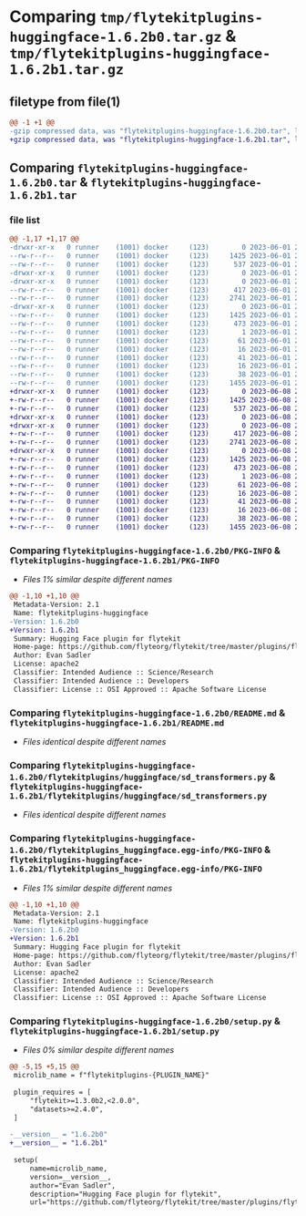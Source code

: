 # Comparing `tmp/flytekitplugins-huggingface-1.6.2b0.tar.gz` & `tmp/flytekitplugins-huggingface-1.6.2b1.tar.gz`

## filetype from file(1)

```diff
@@ -1 +1 @@
-gzip compressed data, was "flytekitplugins-huggingface-1.6.2b0.tar", last modified: Thu Jun  1 20:41:55 2023, max compression
+gzip compressed data, was "flytekitplugins-huggingface-1.6.2b1.tar", last modified: Thu Jun  8 23:49:45 2023, max compression
```

## Comparing `flytekitplugins-huggingface-1.6.2b0.tar` & `flytekitplugins-huggingface-1.6.2b1.tar`

### file list

```diff
@@ -1,17 +1,17 @@
-drwxr-xr-x   0 runner    (1001) docker     (123)        0 2023-06-01 20:41:55.687838 flytekitplugins-huggingface-1.6.2b0/
--rw-r--r--   0 runner    (1001) docker     (123)     1425 2023-06-01 20:41:55.687838 flytekitplugins-huggingface-1.6.2b0/PKG-INFO
--rw-r--r--   0 runner    (1001) docker     (123)      537 2023-06-01 20:41:31.000000 flytekitplugins-huggingface-1.6.2b0/README.md
-drwxr-xr-x   0 runner    (1001) docker     (123)        0 2023-06-01 20:41:55.687838 flytekitplugins-huggingface-1.6.2b0/flytekitplugins/
-drwxr-xr-x   0 runner    (1001) docker     (123)        0 2023-06-01 20:41:55.687838 flytekitplugins-huggingface-1.6.2b0/flytekitplugins/huggingface/
--rw-r--r--   0 runner    (1001) docker     (123)      417 2023-06-01 20:41:31.000000 flytekitplugins-huggingface-1.6.2b0/flytekitplugins/huggingface/__init__.py
--rw-r--r--   0 runner    (1001) docker     (123)     2741 2023-06-01 20:41:31.000000 flytekitplugins-huggingface-1.6.2b0/flytekitplugins/huggingface/sd_transformers.py
-drwxr-xr-x   0 runner    (1001) docker     (123)        0 2023-06-01 20:41:55.687838 flytekitplugins-huggingface-1.6.2b0/flytekitplugins_huggingface.egg-info/
--rw-r--r--   0 runner    (1001) docker     (123)     1425 2023-06-01 20:41:55.000000 flytekitplugins-huggingface-1.6.2b0/flytekitplugins_huggingface.egg-info/PKG-INFO
--rw-r--r--   0 runner    (1001) docker     (123)      473 2023-06-01 20:41:55.000000 flytekitplugins-huggingface-1.6.2b0/flytekitplugins_huggingface.egg-info/SOURCES.txt
--rw-r--r--   0 runner    (1001) docker     (123)        1 2023-06-01 20:41:55.000000 flytekitplugins-huggingface-1.6.2b0/flytekitplugins_huggingface.egg-info/dependency_links.txt
--rw-r--r--   0 runner    (1001) docker     (123)       61 2023-06-01 20:41:55.000000 flytekitplugins-huggingface-1.6.2b0/flytekitplugins_huggingface.egg-info/entry_points.txt
--rw-r--r--   0 runner    (1001) docker     (123)       16 2023-06-01 20:41:55.000000 flytekitplugins-huggingface-1.6.2b0/flytekitplugins_huggingface.egg-info/namespace_packages.txt
--rw-r--r--   0 runner    (1001) docker     (123)       41 2023-06-01 20:41:55.000000 flytekitplugins-huggingface-1.6.2b0/flytekitplugins_huggingface.egg-info/requires.txt
--rw-r--r--   0 runner    (1001) docker     (123)       16 2023-06-01 20:41:55.000000 flytekitplugins-huggingface-1.6.2b0/flytekitplugins_huggingface.egg-info/top_level.txt
--rw-r--r--   0 runner    (1001) docker     (123)       38 2023-06-01 20:41:55.687838 flytekitplugins-huggingface-1.6.2b0/setup.cfg
--rw-r--r--   0 runner    (1001) docker     (123)     1455 2023-06-01 20:41:50.000000 flytekitplugins-huggingface-1.6.2b0/setup.py
+drwxr-xr-x   0 runner    (1001) docker     (123)        0 2023-06-08 23:49:45.947244 flytekitplugins-huggingface-1.6.2b1/
+-rw-r--r--   0 runner    (1001) docker     (123)     1425 2023-06-08 23:49:45.947244 flytekitplugins-huggingface-1.6.2b1/PKG-INFO
+-rw-r--r--   0 runner    (1001) docker     (123)      537 2023-06-08 23:49:15.000000 flytekitplugins-huggingface-1.6.2b1/README.md
+drwxr-xr-x   0 runner    (1001) docker     (123)        0 2023-06-08 23:49:45.947244 flytekitplugins-huggingface-1.6.2b1/flytekitplugins/
+drwxr-xr-x   0 runner    (1001) docker     (123)        0 2023-06-08 23:49:45.947244 flytekitplugins-huggingface-1.6.2b1/flytekitplugins/huggingface/
+-rw-r--r--   0 runner    (1001) docker     (123)      417 2023-06-08 23:49:15.000000 flytekitplugins-huggingface-1.6.2b1/flytekitplugins/huggingface/__init__.py
+-rw-r--r--   0 runner    (1001) docker     (123)     2741 2023-06-08 23:49:15.000000 flytekitplugins-huggingface-1.6.2b1/flytekitplugins/huggingface/sd_transformers.py
+drwxr-xr-x   0 runner    (1001) docker     (123)        0 2023-06-08 23:49:45.947244 flytekitplugins-huggingface-1.6.2b1/flytekitplugins_huggingface.egg-info/
+-rw-r--r--   0 runner    (1001) docker     (123)     1425 2023-06-08 23:49:45.000000 flytekitplugins-huggingface-1.6.2b1/flytekitplugins_huggingface.egg-info/PKG-INFO
+-rw-r--r--   0 runner    (1001) docker     (123)      473 2023-06-08 23:49:45.000000 flytekitplugins-huggingface-1.6.2b1/flytekitplugins_huggingface.egg-info/SOURCES.txt
+-rw-r--r--   0 runner    (1001) docker     (123)        1 2023-06-08 23:49:45.000000 flytekitplugins-huggingface-1.6.2b1/flytekitplugins_huggingface.egg-info/dependency_links.txt
+-rw-r--r--   0 runner    (1001) docker     (123)       61 2023-06-08 23:49:45.000000 flytekitplugins-huggingface-1.6.2b1/flytekitplugins_huggingface.egg-info/entry_points.txt
+-rw-r--r--   0 runner    (1001) docker     (123)       16 2023-06-08 23:49:45.000000 flytekitplugins-huggingface-1.6.2b1/flytekitplugins_huggingface.egg-info/namespace_packages.txt
+-rw-r--r--   0 runner    (1001) docker     (123)       41 2023-06-08 23:49:45.000000 flytekitplugins-huggingface-1.6.2b1/flytekitplugins_huggingface.egg-info/requires.txt
+-rw-r--r--   0 runner    (1001) docker     (123)       16 2023-06-08 23:49:45.000000 flytekitplugins-huggingface-1.6.2b1/flytekitplugins_huggingface.egg-info/top_level.txt
+-rw-r--r--   0 runner    (1001) docker     (123)       38 2023-06-08 23:49:45.947244 flytekitplugins-huggingface-1.6.2b1/setup.cfg
+-rw-r--r--   0 runner    (1001) docker     (123)     1455 2023-06-08 23:49:38.000000 flytekitplugins-huggingface-1.6.2b1/setup.py
```

### Comparing `flytekitplugins-huggingface-1.6.2b0/PKG-INFO` & `flytekitplugins-huggingface-1.6.2b1/PKG-INFO`

 * *Files 1% similar despite different names*

```diff
@@ -1,10 +1,10 @@
 Metadata-Version: 2.1
 Name: flytekitplugins-huggingface
-Version: 1.6.2b0
+Version: 1.6.2b1
 Summary: Hugging Face plugin for flytekit
 Home-page: https://github.com/flyteorg/flytekit/tree/master/plugins/flytekit-huggingface
 Author: Evan Sadler
 License: apache2
 Classifier: Intended Audience :: Science/Research
 Classifier: Intended Audience :: Developers
 Classifier: License :: OSI Approved :: Apache Software License
```

### Comparing `flytekitplugins-huggingface-1.6.2b0/README.md` & `flytekitplugins-huggingface-1.6.2b1/README.md`

 * *Files identical despite different names*

### Comparing `flytekitplugins-huggingface-1.6.2b0/flytekitplugins/huggingface/sd_transformers.py` & `flytekitplugins-huggingface-1.6.2b1/flytekitplugins/huggingface/sd_transformers.py`

 * *Files identical despite different names*

### Comparing `flytekitplugins-huggingface-1.6.2b0/flytekitplugins_huggingface.egg-info/PKG-INFO` & `flytekitplugins-huggingface-1.6.2b1/flytekitplugins_huggingface.egg-info/PKG-INFO`

 * *Files 1% similar despite different names*

```diff
@@ -1,10 +1,10 @@
 Metadata-Version: 2.1
 Name: flytekitplugins-huggingface
-Version: 1.6.2b0
+Version: 1.6.2b1
 Summary: Hugging Face plugin for flytekit
 Home-page: https://github.com/flyteorg/flytekit/tree/master/plugins/flytekit-huggingface
 Author: Evan Sadler
 License: apache2
 Classifier: Intended Audience :: Science/Research
 Classifier: Intended Audience :: Developers
 Classifier: License :: OSI Approved :: Apache Software License
```

### Comparing `flytekitplugins-huggingface-1.6.2b0/setup.py` & `flytekitplugins-huggingface-1.6.2b1/setup.py`

 * *Files 0% similar despite different names*

```diff
@@ -5,15 +5,15 @@
 microlib_name = f"flytekitplugins-{PLUGIN_NAME}"
 
 plugin_requires = [
     "flytekit>=1.3.0b2,<2.0.0",
     "datasets>=2.4.0",
 ]
 
-__version__ = "1.6.2b0"
+__version__ = "1.6.2b1"
 
 setup(
     name=microlib_name,
     version=__version__,
     author="Evan Sadler",
     description="Hugging Face plugin for flytekit",
     url="https://github.com/flyteorg/flytekit/tree/master/plugins/flytekit-huggingface",
```

